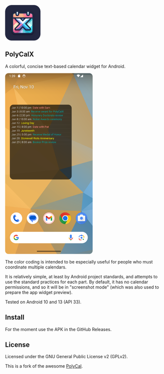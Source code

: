 <img src="./imported_images/polycalx_icon_readme.png" title="" alt="" width="115">

PolyCalX
-------

A colorful, concise text-based calendar widget for Android.

<img title="" src="./imported_images/PolyCalX_screenshot.png" alt="" width="285">

The color coding is intended to be especially useful for people who must
coordinate multiple calendars.

It is relatively simple, at least by Android project standards, and attempts
to use the standard practices for each part. By default, it has no calendar
permissions, and so it will be in "screenshot mode" (which was also used to
prepare the app widget preview).

Tested on Android 10 and 13 (API 33).

## Install

For the moment use the APK in the GitHub Releases.

## License

Licensed under the GNU General Public License v2 (GPLv2).

This is a fork of the awesome [PolyCal](https://github.com/jasongyorog/PolyCal).
